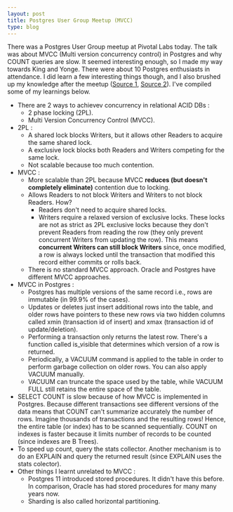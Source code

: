 ```yaml
---
layout: post
title: Postgres User Group Meetup (MVCC)
type: blog
---
```


There was a Postgres User Group meetup at Pivotal Labs today. The talk was about MVCC (Multi version concurrency control) in Postgres and why COUNT queries are slow. It seemed interesting enough, so I made my way towards King and Yonge. There were about 10 Postgres enthusiasts in attendance. I did learn a few interesting things though, and I also brushed up my knowledge after the meetup ([Source 1](https://vladmihalcea.com/how-does-mvcc-multi-version-concurrency-control-work/), [Source 2](https://grokbase.com/t/postgresql/pgsql-sql/018es8z1hy/deadlocks-what-happened-to-mvcc)). I've compiled some of my learnings below.

* There are 2 ways to achievev concurrency in relational ACID DBs :
  * 2 phase locking (2PL).
  * Multi Version Concurrency Control (MVCC).
* 2PL : 
  * A shared lock blocks Writers, but it allows other Readers to acquire the same shared lock.
  * A exclusive lock blocks both Readers and Writers competing for the same lock.
  * Not scalable because too much contention.
* MVCC :
  * More scalable than 2PL because MVCC **reduces (but doesn't completely eliminate)** contention due to locking.
  * Allows Readers to not block Writers and Writers to not block Readers. How?
    * Readers don't need to acquire shared locks.
    * Writers require a relaxed version of exclusive locks. These locks are not as strict as 2PL exclusive locks because they don't prevent Readers from reading the row (they only prevent concurrent Writers from updating the row). This means **concurrent Writers can still block Writers** since, once modified, a row is always locked until the transaction that modified this record either commits or rolls back.
  * There is no standard MVCC approach. Oracle and Postgres have different MVCC approaches.
* MVCC in Postgres :
  * Postgres has multiple versions of the same record i.e., rows are immutable (in 99.9% of the cases).
  * Updates or deletes just insert additional rows into the table, and older rows have pointers to these new rows via two hidden columns called xmin (transaction id of insert) and xmax (transaction id of update/deletion). 
  * Performing a transaction only returns the latest row. There's a function called is_visible that determines which version of a row is returned.
  * Periodically, a VACUUM command is applied to the table in order to perform garbage collection on older rows. You can also apply VACUUM manually.
  * VACUUM can truncate the space used by the table, while VACUUM FULL still retains the entire space of the table.
* SELECT COUNT is slow because of how MVCC is implemented in Postgres. Because different transactions see different versions of the data means that COUNT can't summarize accurately the number of rows. Imagine thousands of transactions and the resulting rows! Hence, the entire table (or index) has to be scanned sequentially. COUNT on indexes is faster because it limits number of records to be counted (since indexes are B Trees).
* To speed up count, query the stats collector. Another mechanism is to do an EXPLAIN and query the returned result (since EXPLAIN uses the stats colector).
* Other things I learnt unrelated to MVCC :
  * Postgres 11 introduced stored procedures. It didn't have this before. In comparison, Oracle has had stored procedures for many many years now.
  * Sharding is also called horizontal partitioning.